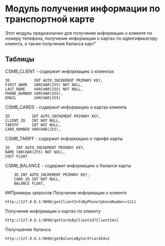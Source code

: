 # Модуль получения информации по транспортной карте
Этот модуль предназначен для получения информации о клиенте по номеру телефона,
получение информации о картах по идентификатору клиента, а также получения баланса карт"
## Таблицы
CSMB_CLIENT - содержит информацию о клиентах
```
ID           INT AUTO_INCREMENT PRIMARY KEY,
FIRST_NAME   VARCHAR(255) NOT NULL,
LAST_NAME    VARCHAR(255) NOT NULL,
PHONE_NUMBER VARCHAR(255),
EMAIL        VARCHAR(255)
```
CSMB_CARDS - содержит информацию о картах клиента
```
ID          INT AUTO_INCREMENT PRIMARY KEY,
CLIENT_ID   INT NOT NULL,
TARIFF      INT NOT NULL,
CARD_NUMBER VARCHAR(255),
```
CSMB_TARIFF - содержит информацию о тарифе карты
```
ID   INT AUTO_INCREMENT PRIMARY KEY,
NAME VARCHAR(255) NOT NULL,
COST FLOAT
```
CSMB_BALANCE - содержит информацию о балансе карты
```
    ID INT AUTO_INCREMENT PRIMARY KEY,
    CARD_ID INT NOT NULL,
    BALANCE FLOAT,
```

##Примеры запросов
Получение информации о клиенте
```
http://127.0.0.1:9090/getClientInfoByPhone?phoneNumber=1111
```
Получение информации о картах по клиенту
```
http://127.0.0.1:9090/getCardsByClientId?ClientId=1
```
Получшение баланса
```
http://127.0.0.1:9090/getBalanceByCard?cardId=2
```